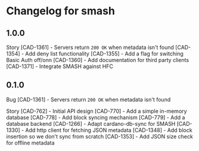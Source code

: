# Changelog for smash

## 1.0.0

Story
[CAD-1361] - Servers return `200 OK` when metadata isn't found
[CAD-1354] - Add deny list functionality
[CAD-1355] - Add a flag for switching Basic Auth off/onn
[CAD-1360] - Add documentation for third party clients
[CAD-1371] - Integrate SMASH against HFC

## 0.1.0

Bug
[CAD-1361] - Servers return `200 OK` when metadata isn't found

Story
[CAD-762] - Initial API design
[CAD-770] - Add a simple in-memory database
[CAD-778] - Add block syncing mechanism
[CAD-779] - Add a database backend
[CAD-1266] - Adapt cardano-db-sync for SMASH
[CAD-1330] - Add http client for fetching JSON metadata
[CAD-1348] - Add block insertion so we don't sync from scratch
[CAD-1353] - Add JSON size check for offline metadata

